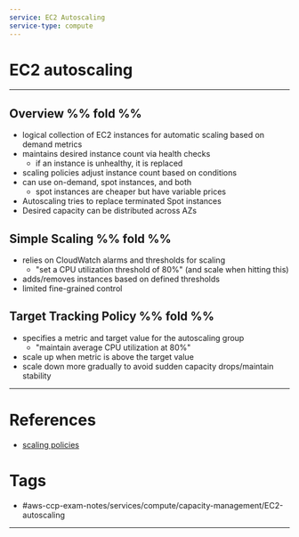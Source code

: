 ```yaml
---
service: EC2 Autoscaling
service-type: compute
---
```


# EC2 autoscaling
---
## Overview %% fold %% 
- logical collection of EC2 instances for automatic scaling based on demand metrics
- maintains desired instance count via health checks
	- if an instance is unhealthy, it is replaced
- scaling policies adjust instance count based on conditions
- can use on-demand, spot instances, and both
	- spot instances are cheaper but have variable prices
- Autoscaling tries to replace terminated Spot instances
- Desired capacity can be distributed across AZs
## Simple Scaling  %% fold %%
- relies on CloudWatch alarms and thresholds for scaling
	- "set a CPU utilization threshold of 80%" (and scale when hitting this)
- adds/removes instances based on defined thresholds
- limited fine-grained control
## Target Tracking Policy %% fold %%
- specifies a metric and target value for the autoscaling group
	- "maintain average CPU utilization at 80%"
- scale up when metric is above the target value
- scale down more gradually to avoid sudden capacity drops/maintain stability


---
# References
- [scaling policies](https://tutorialsdojo.com/step-scaling-vs-simple-scaling-policies-in-amazon-ec2/)
# Tags
- #aws-ccp-exam-notes/services/compute/capacity-management/EC2-autoscaling   
---